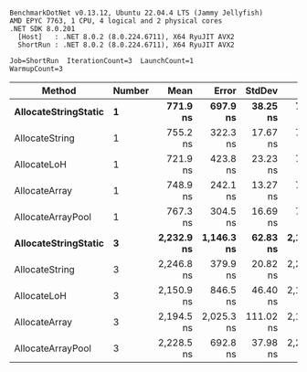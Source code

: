 ```

BenchmarkDotNet v0.13.12, Ubuntu 22.04.4 LTS (Jammy Jellyfish)
AMD EPYC 7763, 1 CPU, 4 logical and 2 physical cores
.NET SDK 8.0.201
  [Host]   : .NET 8.0.2 (8.0.224.6711), X64 RyuJIT AVX2
  ShortRun : .NET 8.0.2 (8.0.224.6711), X64 RyuJIT AVX2

Job=ShortRun  IterationCount=3  LaunchCount=1  
WarmupCount=3  

```
| Method               | Number | Mean       | Error      | StdDev    | Min        | Max        | Gen0   | Gen1   | Allocated |
|--------------------- |------- |-----------:|-----------:|----------:|-----------:|-----------:|-------:|-------:|----------:|
| **AllocateStringStatic** | **1**      |   **771.9 ns** |   **697.9 ns** |  **38.25 ns** |   **728.4 ns** |   **800.2 ns** | **0.0124** | **0.0114** |   **1.02 KB** |
| AllocateString       | 1      |   755.2 ns |   322.3 ns |  17.67 ns |   739.8 ns |   774.5 ns | 0.0124 | 0.0114 |   1.02 KB |
| AllocateLoH          | 1      |   721.9 ns |   423.8 ns |  23.23 ns |   701.3 ns |   747.1 ns | 0.0124 | 0.0114 |   1.02 KB |
| AllocateArray        | 1      |   748.9 ns |   242.1 ns |  13.27 ns |   736.0 ns |   762.5 ns | 0.0124 | 0.0114 |   1.02 KB |
| AllocateArrayPool    | 1      |   767.3 ns |   304.5 ns |  16.69 ns |   750.7 ns |   784.1 ns | 0.0124 | 0.0114 |   1.02 KB |
| **AllocateStringStatic** | **3**      | **2,232.9 ns** | **1,146.3 ns** |  **62.83 ns** | **2,167.9 ns** | **2,293.3 ns** | **0.0343** | **0.0305** |   **3.07 KB** |
| AllocateString       | 3      | 2,246.8 ns |   379.9 ns |  20.82 ns | 2,225.1 ns | 2,266.7 ns | 0.0343 | 0.0305 |   3.07 KB |
| AllocateLoH          | 3      | 2,150.9 ns |   846.5 ns |  46.40 ns | 2,102.2 ns | 2,194.6 ns | 0.0343 | 0.0305 |   3.07 KB |
| AllocateArray        | 3      | 2,194.5 ns | 2,025.3 ns | 111.02 ns | 2,127.9 ns | 2,322.6 ns | 0.0343 | 0.0305 |   3.07 KB |
| AllocateArrayPool    | 3      | 2,228.5 ns |   692.8 ns |  37.98 ns | 2,206.0 ns | 2,272.3 ns | 0.0343 | 0.0305 |   3.07 KB |
